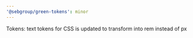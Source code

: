 ```yaml
---
'@sebgroup/green-tokens': minor
---
```


Tokens: text tokens for CSS is updated to transform into rem instead of px
